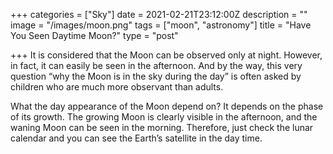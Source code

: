 +++
categories = ["Sky"]
date = 2021-02-21T23:12:00Z
description = ""
image = "/images/moon.png"
tags = ["moon", "astronomy"]
title = "Have You Seen Daytime Moon?"
type = "post"

+++
It is considered that the Moon can be observed only at night. However, in fact, it can easily be seen in the afternoon. And by the way, this very question “why the Moon is in the sky during the day” is often asked by children who are much more observant than adults.

What the day appearance of the Moon depend on? It depends on the phase of its growth. The growing Moon is clearly visible in the afternoon, and the waning Moon can be seen in the morning. Therefore, just check the lunar calendar and you can see the Earth’s satellite in the day time.